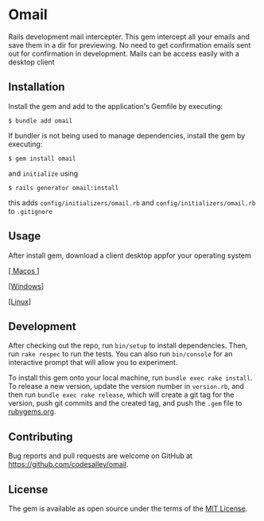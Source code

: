 # Omail

Rails development mail intercepter. This gem intercept all your emails and save them in a dir for previewing. No need to get confirmation emails sent out for confirmation in development. Mails can be access easily with a desktop client


## Installation

Install the gem and add to the application's Gemfile by executing:

    $ bundle add omail

If bundler is not being used to manage dependencies, install the gem by executing:

    $ gem install omail

and `initialize` using 


    $ rails generator omail:install

this adds `config/initializers/omail.rb` and `config/initializers/omail.rb` to `.gitignore`

## Usage

After install gem, download a client desktop appfor your operating system 

[[ Macos ]](https://github.com/codesalley/omail/releases/download/v0.4.3/Omail.Client.dmg)

[[Windows]](#) 

[[Linux]](#)


## Development

After checking out the repo, run `bin/setup` to install dependencies. Then, run `rake respec` to run the tests. You can also run `bin/console` for an interactive prompt that will allow you to experiment.

To install this gem onto your local machine, run `bundle exec rake install`. To release a new version, update the version number in `version.rb`, and then run `bundle exec rake release`, which will create a git tag for the version, push git commits and the created tag, and push the `.gem` file to [rubygems.org](https://rubygems.org).

## Contributing

Bug reports and pull requests are welcome on GitHub at https://github.com/codesalley/omail.

## License

The gem is available as open source under the terms of the [MIT License](https://opensource.org/licenses/MIT).
